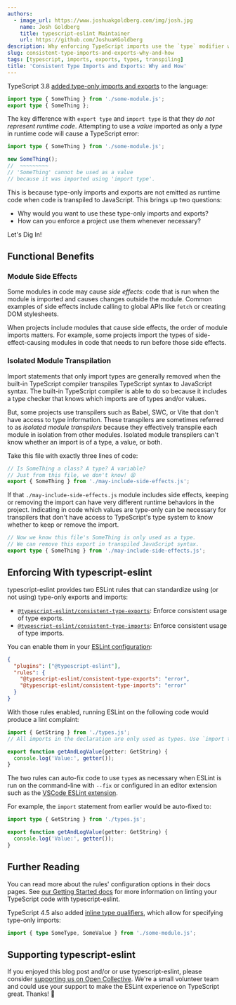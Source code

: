 ```yaml
---
authors:
  - image_url: https://www.joshuakgoldberg.com/img/josh.jpg
    name: Josh Goldberg
    title: typescript-eslint Maintainer
    url: https://github.com/JoshuaKGoldberg
description: Why enforcing TypeScript imports use the `type` modifier when possible benefits some project setups.
slug: consistent-type-imports-and-exports-why-and-how
tags: [typescript, imports, exports, types, transpiling]
title: 'Consistent Type Imports and Exports: Why and How'
---
```


TypeScript 3.8 [added type-only imports and exports](https://www.typescriptlang.org/docs/handbook/release-notes/typescript-3-8.html#type-only-imports-and-export) to the language:

```ts
import type { SomeThing } from './some-module.js';
export type { SomeThing };
```

The key difference with `export type` and `import type` is that they _do not represent runtime code_.
Attempting to use a _value_ imported as only a _type_ in runtime code will cause a TypeScript error:

```ts twoslash
import type { SomeThing } from './some-module.js';

new SomeThing();
//  ~~~~~~~~~
// 'SomeThing' cannot be used as a value
// because it was imported using 'import type'.
```

This is because type-only imports and exports are not emitted as runtime code when code is transpiled to JavaScript.
This brings up two questions:

- Why would you want to use these type-only imports and exports?
- How can you enforce a project use them whenever necessary?

Let's Dig In!

<!--truncate-->

## Functional Benefits

### Module Side Effects

Some modules in code may cause _side effects_: code that is run when the module is imported and causes changes outside the module.
Common examples of side effects include calling to global APIs like `fetch` or creating DOM stylesheets.

When projects include modules that cause side effects, the order of module imports matters.
For example, some projects import the types of side-effect-causing modules in code that needs to run before those side effects.

### Isolated Module Transpilation

Import statements that only import types are generally removed when the built-in TypeScript compiler transpiles TypeScript syntax to JavaScript syntax.
The built-in TypeScript compiler is able to do so because it includes a type checker that knows which imports are of types and/or values.

But, some projects use transpilers such as Babel, SWC, or Vite that don't have access to type information.
These transpilers are sometimes referred to as _isolated module transpilers_ because they effectively transpile each module in isolation from other modules.
Isolated module transpilers can't know whether an import is of a type, a value, or both.

Take this file with exactly three lines of code:

```ts
// Is SomeThing a class? A type? A variable?
// Just from this file, we don't know! 😫
export { SomeThing } from './may-include-side-effects.js';
```

If that `./may-include-side-effects.js` module includes side effects, keeping or removing the import can have very different runtime behaviors in the project.
Indicating in code which values are type-only can be necessary for transpilers that don't have access to TypeScript's type system to know whether to keep or remove the import.

```ts
// Now we know this file's SomeThing is only used as a type.
// We can remove this export in transpiled JavaScript syntax.
export type { SomeThing } from './may-include-side-effects.js';
```

## Enforcing With typescript-eslint

typescript-eslint provides two ESLint rules that can standardize using (or not using) type-only exports and imports:

- [`@typescript-eslint/consistent-type-exports`](/rules/consistent-type-exports): Enforce consistent usage of type exports.
- [`@typescript-eslint/consistent-type-imports`](/rules/consistent-type-imports): Enforce consistent usage of type imports.

You can enable them in your [ESLint configuration](https://eslint.org/docs/latest/user-guide/configuring):

```json
{
  "plugins": ["@typescript-eslint"],
  "rules": {
    "@typescript-eslint/consistent-type-exports": "error",
    "@typescript-eslint/consistent-type-imports": "error"
  }
}
```

With those rules enabled, running ESLint on the following code would produce a lint complaint:

```ts
import { GetString } from './types.js';
// All imports in the declaration are only used as types. Use `import type`.

export function getAndLogValue(getter: GetString) {
  console.log('Value:', getter());
}
```

The two rules can auto-fix code to use `type`s as necessary when ESLint is run on the command-line with `--fix` or configured in an editor extension such as the [VSCode ESLint extension](https://marketplace.visualstudio.com/items?itemName=dbaeumer.vscode-eslint).

For example, the `import` statement from earlier would be auto-fixed to:

```ts
import type { GetString } from './types.js';

export function getAndLogValue(getter: GetString) {
  console.log('Value:', getter());
}
```

## Further Reading

You can read more about the rules' configuration options in their docs pages.
See [our Getting Started docs](/getting-started) for more information on linting your TypeScript code with typescript-eslint.

TypeScript 4.5 also added [inline type qualifiers](https://www.typescriptlang.org/docs/handbook/release-notes/typescript-4-5.html#type-modifiers-on-import-names), which allow for specifying type-only imports:

```ts
import { type SomeType, SomeValue } from './some-module.js';
```

## Supporting typescript-eslint

If you enjoyed this blog post and/or or use typescript-eslint, please consider [supporting us on Open Collective](https://opencollective.com/typescript-eslint).
We're a small volunteer team and could use your support to make the ESLint experience on TypeScript great.
Thanks! 💖
